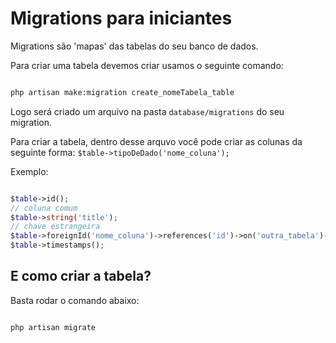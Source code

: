 # Migrations para iniciantes

Migrations são 'mapas' das tabelas do seu banco de dados.

Para criar uma tabela devemos criar usamos o seguinte comando:

```bash

php artisan make:migration create_nomeTabela_table

```

Logo será criado um arquivo na pasta `database/migrations` do seu migration.

Para criar a tabela, dentro desse arquvo você pode criar as colunas da seguinte forma:
`$table->tipoDeDado('nome_coluna');`

Exemplo:

```php

$table->id();
// coluna comum
$table->string('title');
// chave estrangeira
$table->foreignId('nome_coluna')->references('id')->on('outra_tabela')->cascadeOnDelete();
$table->timestamps();

```

## E como criar a tabela?

Basta rodar o comando abaixo:

```bash

php artisan migrate

```
